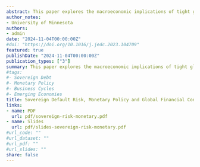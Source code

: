 ```yaml
---
abstract: This paper explores the macroeconomic implications of tight global financial conditions in a small open economy New Keynesian model with sovereign default. My analysis shows that the interplay between the government incentives to repay the debt and inflation during periods of high world interest rates has distinct implications for monetary policy. I show that a monetary easing may emerge when a world interest rate hike induces a substantial increase in the probability of default, depressing domestic demand and leading firms to reduce inflation. This default amplification channel complements the expenditure-switching and expenditure-reducing channels found in standard open economy models, and rationalizes why emerging economies might reduce monetary policy rates when the Federal Reserve tightens. An increase in sovereign risk reduces aggregate domestic demand beyond these conventional channels, leading a real exchange rate depreciation to be contractionary for output.
author_notes:
- University of Minnesota
authors:
- admin
date: "2024-11-04T00:00:00Z"
#doi: "https://doi.org/10.1016/j.jedc.2023.104709"
featured: true
publishDate: "2024-11-04T00:00:00Z"
publication_types: ["3"]
summary: This paper explores the macroeconomic implications of tight global financial conditions in a small open economy New Keynesian model with sovereign default. My analysis shows that the interplay between the government incentives to repay the debt and inflation during periods of high world interest rates has distinct implications for monetary policy. I show that a monetary easing may emerge when a world interest rate hike induces a substantial increase in the probability of default, depressing domestic demand and leading firms to reduce inflation. This default amplification channel complements the expenditure-switching and expenditure-reducing channels found in standard open economy models, and rationalizes why emerging economies might reduce monetary policy rates when the Federal Reserve tightens. An increase in sovereign risk reduces aggregate domestic demand beyond these conventional channels, leading a real exchange rate depreciation to be contractionary for output.
#tags:
#- Sovereign Debt
#- Monetary Policy
#- Business Cycles
#- Emerging Economies
title: Sovereign Default Risk, Monetary Policy and Global Financial Conditions
links:
- name: PDF
  url: pdf/sovereign-risk-monetary.pdf
- name: Slides
  url: pdf/slides-sovereign-risk-monetary.pdf
#url_code: ""
#url_dataset: ""
#url_pdf: ""
#url_slides: ""
share: false
---
```


